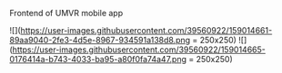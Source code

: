 Frontend of UMVR mobile app

![](https://user-images.githubusercontent.com/39560922/159014661-89aa9040-2fe3-4d5e-8967-934591a138d8.png = 250x250)
![](https://user-images.githubusercontent.com/39560922/159014665-0176414a-b743-4033-ba95-a80f0fa74a47.png = 250x250)
